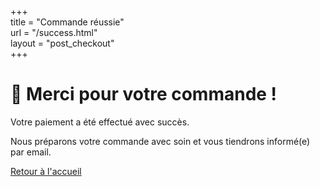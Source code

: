 +++  
title = "Commande réussie"  
url    = "/success.html"  
layout = "post_checkout"  
+++
<h1>🎉 Merci pour votre commande !</h1>
<p>Votre paiement a été effectué avec succès.</p>
<p>Nous préparons votre commande avec soin et vous tiendrons informé(e) par email.</p>
<p><a href="/">Retour à l'accueil</a></p>

